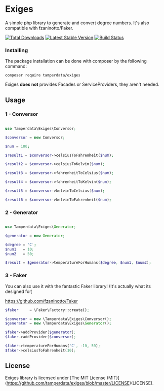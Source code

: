 # Exiges

A simple php library to generate and convert degree numbers. It's also compatible with fzaninotto/Faker.

[![Total Downloads](https://poser.pugx.org/tamperdata/exiges/downloads.svg)](https://packagist.org/packages/tamperdata/exiges)
[![Latest Stable Version](https://poser.pugx.org/tamperdata/exiges/v/stable.svg)](https://packagist.org/packages/tamperdata/exiges)
[![Build Status](https://travis-ci.org/tamperdata/exiges.svg?branch=master)](https://travis-ci.org/tamperdata/exiges) 

### Installing
The package installation can be done with composer by the following command:

```shell
composer require tamperdata/exiges
```

Exiges **does not** provides Facades or ServiceProviders, they aren't needed.

## Usage

### 1 - Conversor

```php

use Tamperdata\Exiges\Conversor;

$conversor = new Conversor;

$num = 100;

$result1 = $conversor->celsiusToFahrenheit($num);

$result2 = $conversor->celsiusToKelvin($num);

$result3 = $conversor->fahrenheitToCelsius($num);

$result4 = $conversor->fahrenheitToKelvin($num);

$result5 = $conversor->kelvinToCelsius($num);

$result6 = $conversor->kelvinToFahrenheit($num);
```

### 2 - Generator

```php

use Tamperdata\Exiges\Generator;

$generator = new Generator;

$degree = 'C';
$num1   = 10;
$num2   = 50;

$result = $generator->temperatureForHumans($degree, $num1, $num2);
```
### 3 - Faker
You can also use it with the fantastic Faker library! (It's actually what its designed for)

https://github.com/fzaninotto/Faker

```php
$faker     = \Faker\Factory::create();

$conversor = new \Tamperdata\Exiges\Conversor();
$generator = new \Tamperdata\Exiges\Generator();

$faker->addProvider($generator);
$faker->addProvider($conversor);

$faker->temperatureForHumans('C', -10, 50);
$faker->celsiusToFahrenheit(10);
```

## License

Exiges library is licensed under [The MIT License (MIT)] (https://github.com/tamperdata/exiges/blob/master/LICENSE)(LICENSE).
